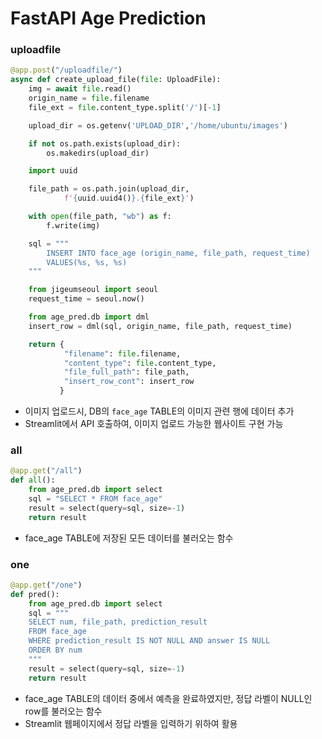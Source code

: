 # FastAPI Age Prediction

### uploadfile
```python
@app.post("/uploadfile/")
async def create_upload_file(file: UploadFile):
    img = await file.read()
    origin_name = file.filename
    file_ext = file.content_type.split('/')[-1]

    upload_dir = os.getenv('UPLOAD_DIR','/home/ubuntu/images')

    if not os.path.exists(upload_dir):
        os.makedirs(upload_dir)

    import uuid

    file_path = os.path.join(upload_dir,
            f'{uuid.uuid4()}.{file_ext}')

    with open(file_path, "wb") as f:
        f.write(img)

    sql = """
        INSERT INTO face_age (origin_name, file_path, request_time)
        VALUES(%s, %s, %s)
    """

    from jigeumseoul import seoul
    request_time = seoul.now()

    from age_pred.db import dml
    insert_row = dml(sql, origin_name, file_path, request_time)

    return {
            "filename": file.filename,
            "content_type": file.content_type,
            "file_full_path": file_path,
            "insert_row_cont": insert_row
           }
```
- 이미지 업로드시, DB의 `face_age` TABLE의 이미지 관련 행에 데이터 추가
- Streamlit에서 API 호출하여, 이미지 업로드 가능한 웹사이트 구현 가능

### all
```python
@app.get("/all")
def all():
    from age_pred.db import select
    sql = "SELECT * FROM face_age"
    result = select(query=sql, size=-1)
    return result
```
- face_age TABLE에 저장된 모든 데이터를 불러오는 함수


### one
```python
@app.get("/one")
def pred():
    from age_pred.db import select
    sql = """
    SELECT num, file_path, prediction_result
    FROM face_age
    WHERE prediction_result IS NOT NULL AND answer IS NULL
    ORDER BY num
    """
    result = select(query=sql, size=-1)
    return result
```

- face_age TABLE의 데이터 중에서 예측을 완료하였지만, 정답 라벨이 NULL인 row를 불러오는 함수
- Streamlit 웹페이지에서 정답 라벨을 입력하기 위하여 활용